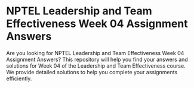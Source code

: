 # NPTEL Leadership and Team Effectiveness Week 04 Assignment Answers

Are you looking for NPTEL Leadership and Team Effectiveness Week 04 Assignment Answers? This repository will help you find your answers and solutions for Week 04 of the Leadership and Team Effectiveness course. We provide detailed solutions to help you complete your assignments efficiently.